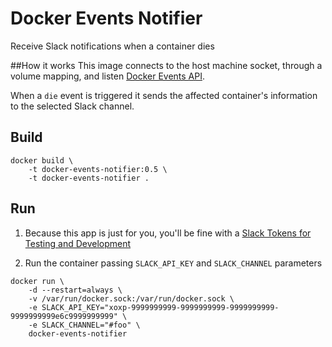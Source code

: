 # Docker Events Notifier 
Receive Slack notifications when a container dies

##How it works
This image connects to the host machine socket, through a volume mapping, and listen [Docker Events API](https://docs.docker.com/engine/reference/api/docker_remote_api_v1.24/#/monitor-dockers-events).

When a `die` event is triggered it sends the affected container's information to the selected Slack channel.  


## Build

```shell
docker build \
    -t docker-events-notifier:0.5 \
    -t docker-events-notifier .
```


## Run
1. Because this app is just for you, you'll be fine with  a [Slack Tokens for Testing and Development](https://api.slack.com/docs/oauth-test-tokens)

1. Run the container passing `SLACK_API_KEY` and `SLACK_CHANNEL` parameters

```shell
docker run \
    -d --restart=always \
    -v /var/run/docker.sock:/var/run/docker.sock \
    -e SLACK_API_KEY="xoxp-9999999999-9999999999-9999999999-9999999999e6c9999999999" \
    -e SLACK_CHANNEL="#foo" \
    docker-events-notifier
```



